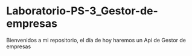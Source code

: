 # Laboratorio-PS-3_Gestor-de-empresas
Bienvenidos a mi repositorio, el día de hoy haremos un Api de Gestor de empresas 
